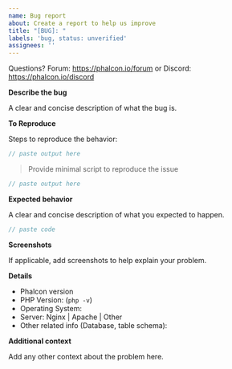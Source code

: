 ```yaml
---
name: Bug report
about: Create a report to help us improve
title: "[BUG]: "
labels: 'bug, status: unverified'
assignees: ''
---
```


Questions? Forum: https://phalcon.io/forum or Discord: https://phalcon.io/discord

**Describe the bug**

A clear and concise description of what the bug is.

**To Reproduce**

Steps to reproduce the behavior:

```php
// paste output here
```

> Provide minimal script to reproduce the issue

```php
// paste output here
```

**Expected behavior**

A clear and concise description of what you expected to happen.

```php
// paste code
```

**Screenshots**

If applicable, add screenshots to help explain your problem.

**Details**

-  Phalcon version
-  PHP Version: (`php -v`)
-  Operating System:
-  Server: Nginx | Apache | Other
-  Other related info (Database, table schema):

**Additional context**

Add any other context about the problem here.
